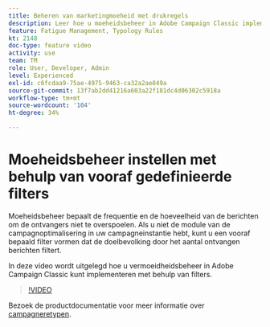 ```yaml
---
title: Beheren van marketingmoeheid met drukregels
description: Leer hoe u moeheidsbeheer in Adobe Campaign Classic implementeert met behulp van filters.
feature: Fatigue Management, Typology Rules
kt: 2148
doc-type: feature video
activity: use
team: TM
role: User, Developer, Admin
level: Experienced
exl-id: c6fcdaa9-75ae-4975-9463-ca32a2ae849a
source-git-commit: 13f7ab2dd41216a603a22f181dc4d06302c5918a
workflow-type: tm+mt
source-wordcount: '104'
ht-degree: 34%

---
```


# Moeheidsbeheer instellen met behulp van vooraf gedefinieerde filters

Moeheidsbeheer bepaalt de frequentie en de hoeveelheid van de berichten om de ontvangers niet te overspoelen. Als u niet de module van de campagnoptimalisering in uw campagneinstantie hebt, kunt u een vooraf bepaald filter vormen dat de doelbevolking door het aantal ontvangen berichten filtert.

In deze video wordt uitgelegd hoe u vermoeidheidsbeheer in Adobe Campaign Classic kunt implementeren met behulp van filters.

>[!VIDEO](https://video.tv.adobe.com/v/25091?quality=12&learn=on)

Bezoek de productdocumentatie voor meer informatie over [campagneretypen](https://experienceleague.adobe.com/docs/campaign-classic/using/orchestrating-campaigns/campaign-optimization/about-campaign-typologies.html?lang=nl).
